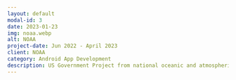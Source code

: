 ```yaml
---
layout: default
modal-id: 3
date: 2023-01-23
img: noaa.webp
alt: NOAA
project-date: Jun 2022 - April 2023
client: NOAA
category: Android App Development
description: US Government Project from national oceanic and atmospheric administration (NOAA). This is a private enterprise app built for Android Tablet, using Android SDK, Java, Espresso and JUnit. The entire legacy code was refurbished with state of the art architecture which includes code optimisation, enhanced scalability to support unlimited number of workspaces, various bug fixes and performance tuning. Major modules includes- User Form builder (to take user input data), SQLite Database operations, Camera, Image Picker, File read/write operations, Barcode Scanning.
---
```

